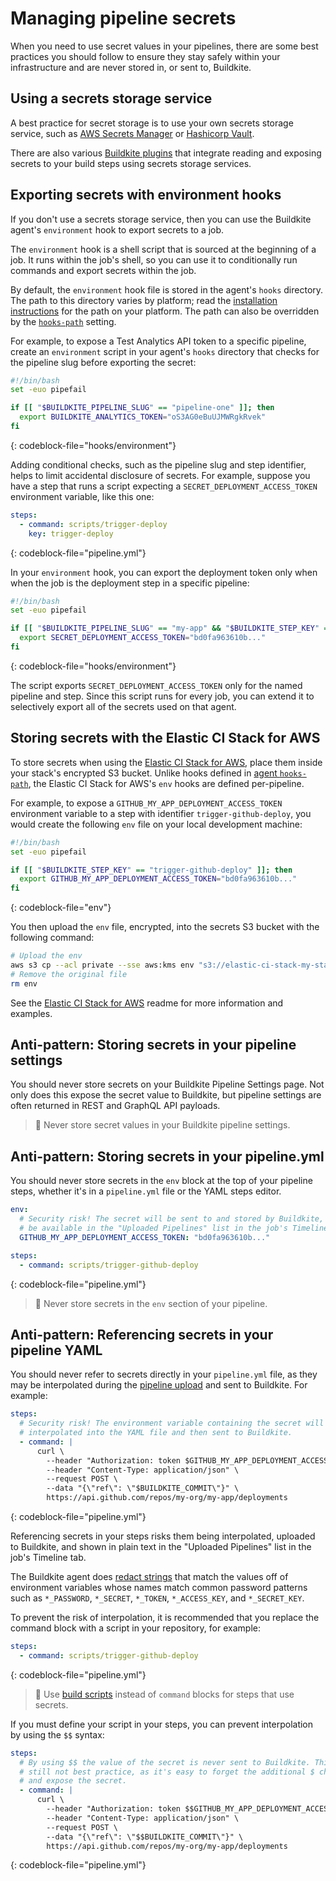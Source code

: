 # Managing pipeline secrets

When you need to use secret values in your pipelines, there are some best practices you should follow to ensure they stay safely within your infrastructure and are never stored in, or sent to, Buildkite.

## Using a secrets storage service

A best practice for secret storage is to use your own secrets storage service, such as [AWS Secrets Manager](https://aws.amazon.com/secrets-manager/) or [Hashicorp Vault](https://www.vaultproject.io).

There are also various [Buildkite plugins](/docs/plugins) that integrate reading
and exposing secrets to your build steps using secrets storage services.

## Exporting secrets with environment hooks

If you don't use a secrets storage service, then you can use the Buildkite agent's `environment` hook to export secrets to a job.

The `environment` hook is a shell script that is sourced at the beginning of a job.
It runs within the job's shell, so you can use it to conditionally run commands and export secrets within the job.

By default, the `environment` hook file is stored in the agent's `hooks` directory.
The path to this directory varies by platform; read the [installation instructions](/docs/agent/v3/installation) for the path on your platform.
The path can also be overridden by the [`hooks-path`](/docs/agent/v3/hooks#hook-locations-agent-hooks) setting.

For example, to expose a Test Analytics API token to a specific pipeline, create an `environment` script in your agent's `hooks` directory that checks for the pipeline slug before exporting the secret:

```bash
#!/bin/bash
set -euo pipefail

if [[ "$BUILDKITE_PIPELINE_SLUG" == "pipeline-one" ]]; then
  export BUILDKITE_ANALYTICS_TOKEN="oS3AG0eBuUJMWRgkRvek"
fi
```
{: codeblock-file="hooks/environment"}

Adding conditional checks, such as the pipeline slug and step identifier, helps to limit accidental disclosure of secrets.
For example, suppose you have a step that runs a script expecting a `SECRET_DEPLOYMENT_ACCESS_TOKEN` environment variable, like this one:

```yml
steps:
  - command: scripts/trigger-deploy
    key: trigger-deploy
```
{: codeblock-file="pipeline.yml"}

In your `environment` hook, you can export the deployment token only when when the job is the deployment step in a specific pipeline:

```bash
#!/bin/bash
set -euo pipefail

if [[ "$BUILDKITE_PIPELINE_SLUG" == "my-app" && "$BUILDKITE_STEP_KEY" == "trigger-deploy" ]]; then
  export SECRET_DEPLOYMENT_ACCESS_TOKEN="bd0fa963610b..."
fi
```
{: codeblock-file="hooks/environment"}

The script exports `SECRET_DEPLOYMENT_ACCESS_TOKEN` only for the named pipeline and step.
Since this script runs for every job, you can extend it to selectively export all of the secrets used on that agent.

## Storing secrets with the Elastic CI Stack for AWS

To store secrets when using the [Elastic CI Stack for AWS](https://github.com/buildkite/elastic-ci-stack-for-aws), place them inside your stack's encrypted S3 bucket.
Unlike hooks defined in [agent `hooks-path`](/docs/agent/v3/hooks#hook-locations-agent-hooks),
the Elastic CI Stack for AWS's `env` hooks are defined per-pipeline.

For example, to expose a `GITHUB_MY_APP_DEPLOYMENT_ACCESS_TOKEN` environment
variable to a step with identifier `trigger-github-deploy`, you would create the
following `env` file on your local development machine:

```bash
#!/bin/bash
set -euo pipefail

if [[ "$BUILDKITE_STEP_KEY" == "trigger-github-deploy" ]]; then
  export GITHUB_MY_APP_DEPLOYMENT_ACCESS_TOKEN="bd0fa963610b..."
fi
```
{: codeblock-file="env"}

You then upload the `env` file, encrypted, into the secrets S3 bucket with the
following command:

```bash
# Upload the env
aws s3 cp --acl private --sse aws:kms env "s3://elastic-ci-stack-my-stack-secrets-bucket/my-app/env"
# Remove the original file
rm env
```

See the [Elastic CI Stack for AWS](https://github.com/buildkite/elastic-ci-stack-for-aws) readme for more information and examples.

## Anti-pattern: Storing secrets in your pipeline settings

You should never store secrets on your Buildkite Pipeline Settings page. Not only does this expose the secret value to Buildkite, but pipeline settings are often returned in REST and GraphQL API payloads.

> 📘 Never store secret values in your Buildkite pipeline settings.

## Anti-pattern: Storing secrets in your pipeline.yml

You should never store secrets in the `env` block at the top of your pipeline steps, whether it's in a `pipeline.yml` file or the YAML steps editor.

```yml
env:
  # Security risk! The secret will be sent to and stored by Buildkite, and
  # be available in the "Uploaded Pipelines" list in the job's Timeline tab.
  GITHUB_MY_APP_DEPLOYMENT_ACCESS_TOKEN: "bd0fa963610b..."

steps:
  - command: scripts/trigger-github-deploy
```
{: codeblock-file="pipeline.yml"}

> 📘 Never store secrets in the <code>env</code> section of your pipeline.

## Anti-pattern: Referencing secrets in your pipeline YAML

You should never refer to secrets directly in your `pipeline.yml` file, as they may be interpolated during the [pipeline upload](/docs/agent/v3/cli-pipeline#uploading-pipelines) and sent to Buildkite. For example:

```yaml
steps:
  # Security risk! The environment variable containing the secret will be
  # interpolated into the YAML file and then sent to Buildkite.
  - command: |
      curl \
        --header "Authorization: token $GITHUB_MY_APP_DEPLOYMENT_ACCESS_TOKEN" \
        --header "Content-Type: application/json" \
        --request POST \
        --data "{\"ref\": \"$BUILDKITE_COMMIT\"}" \
        https://api.github.com/repos/my-org/my-app/deployments
```
{: codeblock-file="pipeline.yml"}

Referencing secrets in your steps risks them being interpolated, uploaded to Buildkite, and shown in plain text in the "Uploaded Pipelines" list in the job's Timeline tab.

The Buildkite agent does [redact strings](/docs/pipelines/managing-log-output#redacted-environment-variables) that match the values off of environment variables whose names match common password patterns such as `*_PASSWORD`, `*_SECRET`, `*_TOKEN`, `*_ACCESS_KEY`, and `*_SECRET_KEY`.

To prevent the risk of interpolation, it is recommended that you replace the command block with a script in your repository, for example:

```yml
steps:
  - command: scripts/trigger-github-deploy
```
{: codeblock-file="pipeline.yml"}

> 📘
> Use <a href="/docs/pipelines/writing-build-scripts">build scripts</a> instead of <code>command</code> blocks for steps that use secrets.

If you must define your script in your steps, you can prevent interpolation by using the `$$` syntax:

```yml
steps:
  # By using $$ the value of the secret is never sent to Buildkite. This is
  # still not best practice, as it's easy to forget the additional $ character
  # and expose the secret.
  - command: |
      curl \
        --header "Authorization: token $$GITHUB_MY_APP_DEPLOYMENT_ACCESS_TOKEN" \
        --header "Content-Type: application/json" \
        --request POST \
        --data "{\"ref\": \"$$BUILDKITE_COMMIT\"}" \
        https://api.github.com/repos/my-org/my-app/deployments
```
{: codeblock-file="pipeline.yml"}
